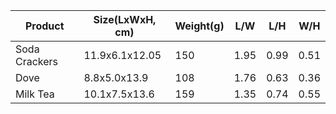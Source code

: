 | Product | Size(LxWxH, cm) | Weight(g) | L/W | L/H | W/H |
| --- | --- | --- | --- | --- | --- |
| Soda Crackers | 11.9x6.1x12.05 | 150 | 1.95 | 0.99 | 0.51
| Dove | 8.8x5.0x13.9 | 108 | 1.76 | 0.63 | 0.36
| Milk Tea | 10.1x7.5x13.6 | 159 | 1.35 | 0.74 | 0.55
